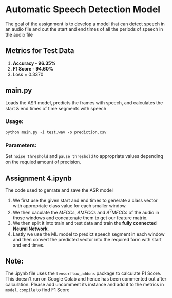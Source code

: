 # Automatic Speech Detection Model
The goal of the assignment is to develop a model that can detect speech in an audio file and out the start and end times of all the periods of speech in the audio file


## Metrics for Test Data

1. **Accuracy - 96.35%**
2. **F1 Score - 94.60%**
3. Loss = 0.3370

## main.py

Loads the ASR model, predicts the frames with speech, and calculates the start & end times of time segments with speech

### Usage:

```
python main.py -i test.wav -o prediction.csv
```

### Parameters:

Set `noise_threshold` and `pause_threshold` to appropriate values depending on the requied amount of precision.

## Assignment 4.ipynb

The code used to genrate and save the ASR model

1.  We first use the given start and end times to generate a class vector with appropriate class value for each smaller window.
2.  We then caculate the $MFCCs$, $ΔMFCCs$ and $Δ^2 MFCCs$ of the audio in those windows and concatenate them to get our feature matrix.
3.  We then split it into train and test data and train the **fully connected Neural Network**.
4.  Lastly we use the ML model to predict speech segment in each window and then convert the predicted vector into the required form with start and end times.

## Note:

The .ipynb file uses the `tensorflow_addons` package to calculate F1 Score. This doesn't run on Google Colab and hence has been commented out after calculation. Please add uncomment its instance and add it to the metrics in `model.compile` to find F1 Score
